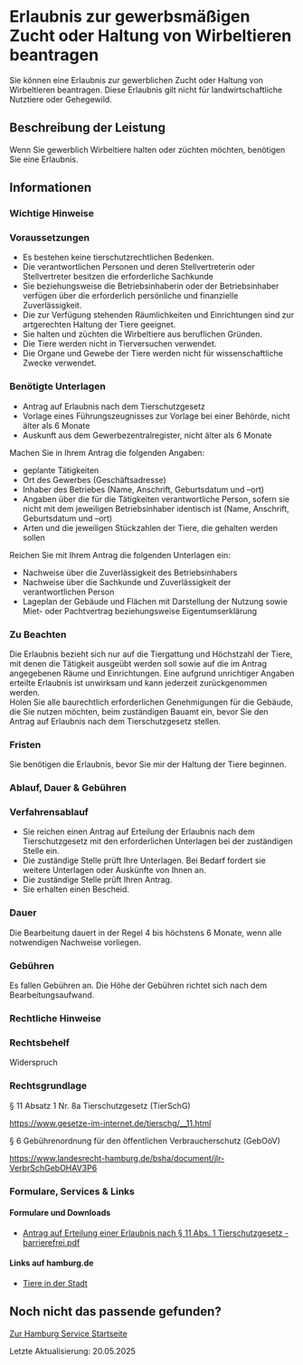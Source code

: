 




Erlaubnis zur gewerbsmäßigen Zucht oder Haltung von Wirbeltieren beantragen
===========================================================================

Sie können eine Erlaubnis zur gewerblichen Zucht oder Haltung von Wirbeltieren beantragen. Diese Erlaubnis gilt nicht für landwirtschaftliche Nutztiere oder Gehegewild.

Beschreibung der Leistung
-------------------------

Wenn Sie gewerblich Wirbeltiere halten oder züchten möchten, benötigen Sie eine Erlaubnis.

Informationen
-------------

### Wichtige Hinweise

### Voraussetzungen

* Es bestehen keine tierschutzrechtlichen Bedenken.
* Die verantwortlichen Personen und deren Stellvertreterin oder Stellvertreter besitzen die erforderliche Sachkunde
* Sie beziehungsweise die Betriebsinhaberin oder der Betriebsinhaber verfügen über die erforderlich persönliche und finanzielle Zuverlässigkeit.
* Die zur Verfügung stehenden Räumlichkeiten und Einrichtungen sind zur artgerechten Haltung der Tiere geeignet.
* Sie halten und züchten die Wirbeltiere aus beruflichen Gründen.
* Die Tiere werden nicht in Tierversuchen verwendet.
* Die Organe und Gewebe der Tiere werden nicht für wissenschaftliche Zwecke verwendet.

### Benötigte Unterlagen

* Antrag auf Erlaubnis nach dem Tierschutzgesetz
* Vorlage eines Führungszeugnisses zur Vorlage bei einer Behörde, nicht älter als 6 Monate
* Auskunft aus dem Gewerbezentralregister, nicht älter als 6 Monate

Machen Sie in Ihrem Antrag die folgenden Angaben:

* geplante Tätigkeiten
* Ort des Gewerbes (Geschäftsadresse)
* Inhaber des Betriebes (Name, Anschrift, Geburtsdatum und –ort)
* Angaben über die für die Tätigkeiten verantwortliche Person, sofern sie nicht mit dem jeweiligen Betriebsinhaber identisch ist (Name, Anschrift, Geburtsdatum und –ort)
* Arten und die jeweiligen Stückzahlen der Tiere, die gehalten werden sollen

Reichen Sie mit Ihrem Antrag die folgenden Unterlagen ein:

* Nachweise über die Zuverlässigkeit des Betriebsinhabers
* Nachweise über die Sachkunde und Zuverlässigkeit der verantwortlichen Person
* Lageplan der Gebäude und Flächen mit Darstellung der Nutzung sowie Miet- oder Pachtvertrag beziehungsweise Eigentumserklärung

### Zu Beachten

Die Erlaubnis bezieht sich nur auf die Tiergattung und Höchstzahl der Tiere, mit denen die Tätigkeit ausgeübt werden soll sowie auf die im Antrag angegebenen Räume und Einrichtungen. Eine aufgrund unrichtiger Angaben erteilte Erlaubnis ist unwirksam und kann jederzeit zurückgenommen werden.  
Holen Sie alle baurechtlich erforderlichen Genehmigungen für die Gebäude, die Sie nutzen möchten, beim zuständigen Bauamt ein, bevor Sie den Antrag auf Erlaubnis nach dem Tierschutzgesetz stellen.

### Fristen

Sie benötigen die Erlaubnis, bevor Sie mir der Haltung der Tiere beginnen.

### Ablauf, Dauer & Gebühren

### Verfahrensablauf

* Sie reichen einen Antrag auf Erteilung der Erlaubnis nach dem Tierschutzgesetz mit den erforderlichen Unterlagen bei der zuständigen Stelle ein.
* Die zuständige Stelle prüft Ihre Unterlagen. Bei Bedarf fordert sie weitere Unterlagen oder Auskünfte von Ihnen an.
* Die zuständige Stelle prüft Ihren Antrag.
* Sie erhalten einen Bescheid.

### Dauer

Die Bearbeitung dauert in der Regel 4 bis höchstens 6 Monate, wenn alle notwendigen Nachweise vorliegen.

### Gebühren

Es fallen Gebühren an. Die Höhe der Gebühren richtet sich nach dem Bearbeitungsaufwand.

### Rechtliche Hinweise

### Rechtsbehelf

Widerspruch

### Rechtsgrundlage

§ 11 Absatz 1 Nr. 8a Tierschutzgesetz (TierSchG)  
  
<https://www.gesetze-im-internet.de/tierschg/__11.html>  
  
  
  
§ 6 Gebührenordnung für den öffentlichen Verbraucherschutz (GebOöV)  
  
<https://www.landesrecht-hamburg.de/bsha/document/jlr-VerbrSchGebOHAV3P6>

### Formulare, Services & Links

#### Formulare und Downloads

* [Antrag auf Erteilung einer Erlaubnis nach § 11 Abs. 1 Tierschutzgesetz - barrierefrei.pdf](https://fhh1.hamburg.de/Dibis/form/pdf/Antrag_auf_Erteilung_einer_Erlaubnis_nach_Paragraph_11_Abs._1_Tierschutzgesetz_7864-6-barrierefrei.pdf)

#### Links auf hamburg.de

* [Tiere in der Stadt](https://www.hamburg.de/tiere)

Noch nicht das passende gefunden?
---------------------------------

 [Zur Hamburg Service Startseite](/service/)

Letzte Aktualisierung: 20.05.2025

